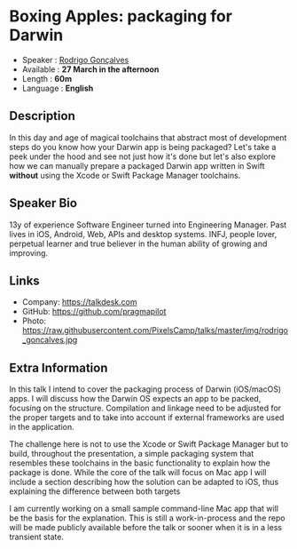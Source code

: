 Boxing Apples: packaging for Darwin
=================================================

* Speaker   : [Rodrigo Gonçalves](https://pixels.camp/pragmapilot)
* Available : **27 March in the afternoon** 
* Length    :  **60m**
* Language  : **English** 

Description
-----------

In this day and age of magical toolchains that abstract most of development steps do you know how your Darwin app is being packaged? Let's take a peek under the hood and see not just how it's done but let's also explore how we can manually prepare a packaged Darwin app written in Swift **without** using the Xcode or Swift Package Manager toolchains.  

Speaker Bio
-----------

13y of experience Software Engineer turned into Engineering Manager. Past lives in iOS, Android, Web, APIs and desktop systems. INFJ, people lover, perpetual learner and true believer in the human ability of growing and improving.

Links
-----

* Company: https://talkdesk.com 
* GitHub: https://github.com/pragmapilot 
* Photo: https://raw.githubusercontent.com/PixelsCamp/talks/master/img/rodrigo_goncalves.jpg 

Extra Information
-----------------

In this talk I intend to cover the packaging process of Darwin (iOS/macOS) apps. I will discuss how the Darwin OS expects an app to be packed, focusing on the structure. Compilation and linkage need to be adjusted for the proper targets and to take into account if external frameworks are used in the application. 

The challenge here is not to use the Xcode or Swift Package Manager but to build, throughout the presentation, a simple packaging system that resembles these toolchains in the basic functionality to explain how the package is done. While the core of the talk will focus on Mac app I will include a section describing how the solution can be adapted to iOS, thus explaining the difference between both targets

I am currently working on a small sample command-line Mac app that will be the basis for the explanation. This is still a work-in-process and the repo will be made publicly available before the talk or sooner when it is in a less transient state.